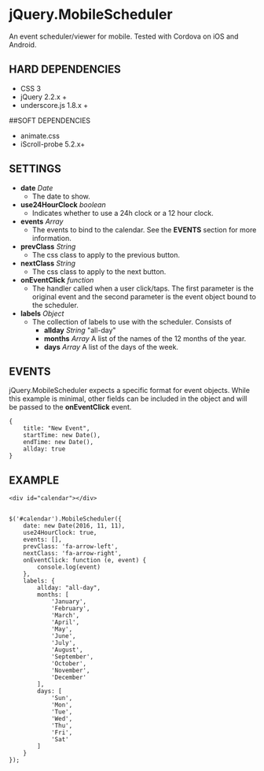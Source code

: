 # jQuery.MobileScheduler
An event scheduler/viewer for mobile. Tested with Cordova on iOS and Android.

## HARD DEPENDENCIES
- CSS 3
- jQuery 2.2.x +
- underscore.js 1.8.x +

##SOFT DEPENDENCIES
- animate.css
- iScroll-probe 5.2.x+

## SETTINGS
- **date** *Date* 
	- The date to show.
- **use24HourClock** *boolean* 
	- Indicates whether to use a 24h clock or a 12 hour clock.
- **events** *Array* 
	- The events to bind to the calendar. See the **EVENTS** section for more information.
- **prevClass** *String*
	- The css class to apply to the previous button.
- **nextClass** *String*
	- The css class to apply to the next button.
- **onEventClick** *function*
	- The handler called when a user click/taps. The first parameter is the original event and the second parameter is the event object bound to the scheduler.
- **labels** *Object*
	- The collection of labels to use with the scheduler. Consists of
		- **allday** *String* "all-day"
		- **months** *Array* A list of the names of the 12 months of the year.
		- **days** *Array* A list of the days of the week.

## EVENTS
jQuery.MobileScheduler expects a specific format for event objects. While this example is minimal, other fields can be included in the object and will be passed to the **onEventClick** event.
    
	{
		title: "New Event",
		startTime: new Date(),
		endTime: new Date(),
		allday: true
	}

## EXAMPLE
	<div id="calendar"></div>


	$('#calendar').MobileScheduler({
	    date: new Date(2016, 11, 11),
	    use24HourClock: true,
	    events: [],
	    prevClass: 'fa-arrow-left',
	    nextClass: 'fa-arrow-right',
	    onEventClick: function (e, event) {
	        console.log(event)
	    },
	    labels: {
	        allday: "all-day",
	        months: [
	            'January',
	            'February',
	            'March',
	            'April',
	            'May',
	            'June',
	            'July',
	            'August',
	            'September',
	            'October',
	            'November',
	            'December'
	        ],
	        days: [
	            'Sun',
	            'Mon',
	            'Tue',
	            'Wed',
	            'Thu',
	            'Fri',
	            'Sat'
	        ]
	    }
	});
